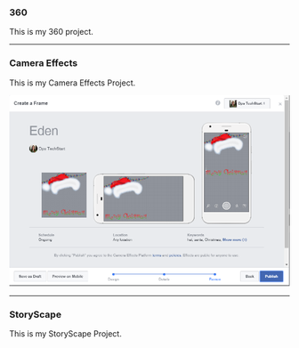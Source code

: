 ### 360

This is my 360 project.

<script src="//360.vizor.io/scripts/embed.js" data-vizorurl="https://360.vizor.io/embed/v/lrn" ></script>

***

### Camera Effects

This is my Camera Effects Project.

![Eden](https://github.com/edenking0/edenking0.github.io/blob/master/Eden.PNG?raw=true "Optional Title")


***

### StoryScape

This is my StoryScape Project.

<script src="//360.vizor.io/scripts/embed.js" data-vizorurl="https://patches.vizor.io/embed/edenking0/end-of-the-world-flood" ></script>
